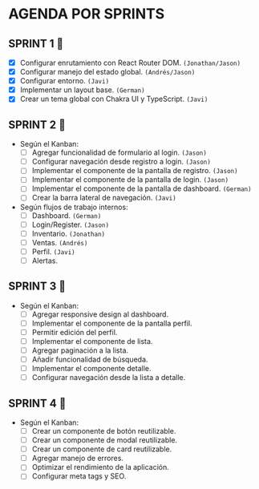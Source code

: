 # AGENDA POR SPRINTS

## SPRINT 1 👟

- [x] Configurar enrutamiento con React Router DOM. `(Jonathan/Jason)`
- [x] Configurar manejo del estado global. `(Andrés/Jason)`
- [x] Configurar entorno. `(Javi)`
- [x] Implementar un layout base. `(German)`
- [x] Crear un tema global con Chakra UI y TypeScript. `(Javi)`

## SPRINT 2 👟

- Según el Kanban:
  - [ ] Agregar funcionalidad de formulario al login. `(Jason)`
  - [ ] Configurar navegación desde registro a login. `(Jason)`
  - [ ] Implementar el componente de la pantalla de registro. `(Jason)`
  - [ ] Implementar el componente de la pantalla de login. `(Jason)`
  - [ ] Implementar el componente de la pantalla de dashboard. `(German)`
  - [ ] Crear la barra lateral de navegación. `(Javi)`

- Según flujos de trabajo internos:
  - [ ] Dashboard. `(German)`
  - [ ] Login/Register. `(Jason)`
  - [ ] Inventario. `(Jonathan)`
  - [ ] Ventas. `(Andrés)`
  - [ ] Perfil. `(Javi)`
  - [ ] Alertas.

## SPRINT 3 👟

- Según el Kanban:
  - [ ] Agregar responsive design al dashboard.
  - [ ] Implementar el componente de la pantalla perfil.
  - [ ] Permitir edición del perfil.
  - [ ] Implementar el componente de lista.
  - [ ] Agregar paginación a la lista.
  - [ ] Añadir funcionalidad de búsqueda.
  - [ ] Implementar el componente detalle.
  - [ ] Configurar navegación desde la lista a detalle.

## SPRINT 4 👟

- Según el Kanban:
  - [ ] Crear un componente de botón reutilizable.
  - [ ] Crear un componente de modal reutilizable.
  - [ ] Crear un componente de card reutilizable.
  - [ ] Agregar manejo de errores.
  - [ ] Optimizar el rendimiento de la aplicación.
  - [ ] Configurar meta tags y SEO.